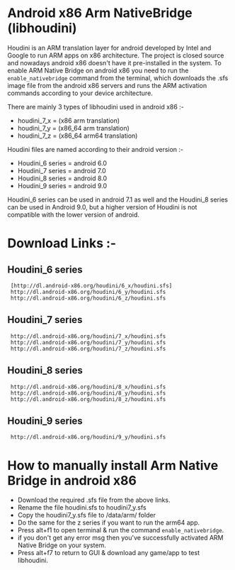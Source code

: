 # Android x86 Arm NativeBridge (libhoudini)

Houdini is an ARM translation layer for android developed by Intel and Google to run ARM apps on x86 architecture.
The project is closed source and nowadays android x86 doesn't have it pre-installed in the system.
To enable ARM Native Bridge on android x86 you need to run the `enable_nativebridge` command from the terminal, which downloads the .sfs image file from the android x86 servers and runs the ARM activation commands according to your device architecture.

There are mainly 3 types of libhoudini used in android x86 :-

- houdini_7_x = (x86 arm translation)
- houdini_7_y = (x86_64 arm translation)
- houdini_7_z = (x86_64 arm64 translation)

Houdini files are named according to their android version :-

- Houdini_6 series =  android 6.0
- Houdini_7 series =  android 7.0
- Houdini_8 series =  android 8.0
- Houdini_9 series =  android 9.0

Houdini_6 series can be used in android 7.1 as well and the Houdini_8 series can be used in Android 9.0, but a higher version of Houdini is not compatible with the lower version of android.

# Download Links :- 

## Houdini_6 series
```
 [http://dl.android-x86.org/houdini/6_x/houdini.sfs]
 http://dl.android-x86.org/houdini/6_y/houdini.sfs
 http://dl.android-x86.org/houdini/6_z/houdini.sfs
```

## Houdini_7 series
```
 http://dl.android-x86.org/houdini/7_x/houdini.sfs
 http://dl.android-x86.org/houdini/7_y/houdini.sfs
 http://dl.android-x86.org/houdini/7_z/houdini.sfs
```

## Houdini_8 series
```
 http://dl.android-x86.org/houdini/8_x/houdini.sfs
 http://dl.android-x86.org/houdini/8_y/houdini.sfs
 http://dl.android-x86.org/houdini/8_z/houdini.sfs
```
## Houdini_9 series
```
 http://dl.android-x86.org/houdini/9_y/houdini.sfs 
```
# How to manually install Arm Native Bridge in android x86

- Download the required .sfs file from the above links.
- Rename the file houdini.sfs to houdini7_y.sfs
- Copy the houdini7_y.sfs file to /data/arm/ folder
- Do the same for the z series if you want to run the arm64 app.
- Press alt+f1 to open terminal & run the command `enable_nativebridge`.
- if you don't get any error msg then you've successfully activated ARM Native Bridge on your system.
- Press alt+f7 to return to GUI & download any game/app to test libhoudini.



